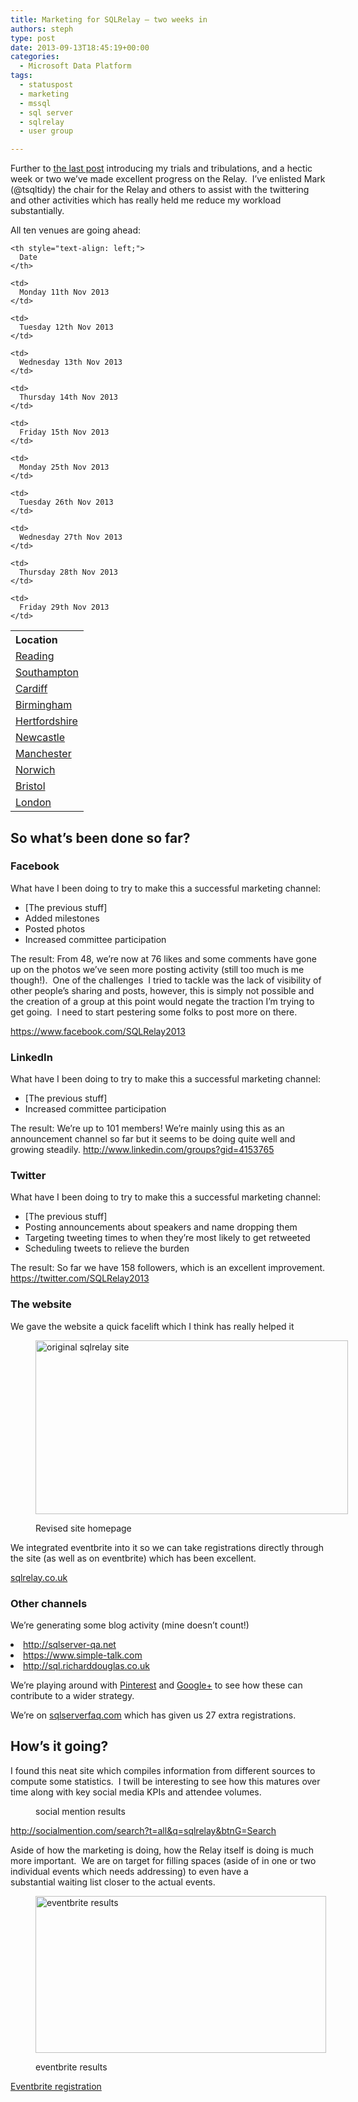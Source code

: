 ```yaml
---
title: Marketing for SQLRelay – two weeks in
authors: steph
type: post
date: 2013-09-13T18:45:19+00:00
categories:
  - Microsoft Data Platform
tags:
  - statuspost
  - marketing
  - mssql
  - sql server
  - sqlrelay
  - user group

---
```

Further to [the last post][1] introducing my trials and tribulations, and a hectic week or two we&#8217;ve made excellent progress on the Relay.  I&#8217;ve enlisted Mark (@tsqltidy) the chair for the Relay and others to assist with the twittering and other activities which has really held me reduce my workload substantially.

All ten venues are going ahead:

<table id="agendatable" style="width: 95%;">
  <tr>
    <th style="text-align: left;">
      Location
    </th>
    
    <th style="text-align: left;">
      Date
    </th>
  </tr>
  
  <tr>
    <td>
      <a href="http://sqlrelay-stef.eventbrite.co.uk" target="_blank">Reading</a>
    </td>
    
    <td>
      Monday 11th Nov 2013
    </td>
  </tr>
  
  <tr>
    <td>
      <a href="http://sqlrelay-stef.eventbrite.co.uk" target="_blank">Southampton</a>
    </td>
    
    <td>
      Tuesday 12th Nov 2013
    </td>
  </tr>
  
  <tr>
    <td>
      <a href="http://sqlrelay-stef.eventbrite.co.uk" target="_blank">Cardiff</a>
    </td>
    
    <td>
      Wednesday 13th Nov 2013
    </td>
  </tr>
  
  <tr>
    <td>
      <a href="http://sqlrelay-stef.eventbrite.co.uk" target="_blank">Birmingham</a>
    </td>
    
    <td>
      Thursday 14th Nov 2013
    </td>
  </tr>
  
  <tr>
    <td>
      <a href="http://sqlrelay-stef.eventbrite.co.uk" target="_blank">Hertfordshire </a>
    </td>
    
    <td>
      Friday 15th Nov 2013
    </td>
  </tr>
  
  <tr>
    <td>
      <a href="http://sqlrelay-stef.eventbrite.co.uk" target="_blank">Newcastle</a>
    </td>
    
    <td>
      Monday 25th Nov 2013
    </td>
  </tr>
  
  <tr>
    <td>
      <a href="http://sqlrelay-stef.eventbrite.co.uk" target="_blank">Manchester</a>
    </td>
    
    <td>
      Tuesday 26th Nov 2013
    </td>
  </tr>
  
  <tr>
    <td>
      <a href="http://sqlrelay-stef.eventbrite.co.uk" target="_blank">Norwich</a>
    </td>
    
    <td>
      Wednesday 27th Nov 2013
    </td>
  </tr>
  
  <tr>
    <td>
      <a href="http://sqlrelay-stef.eventbrite.co.uk" target="_blank">Bristol</a>
    </td>
    
    <td>
      Thursday 28th Nov 2013
    </td>
  </tr>
  
  <tr>
    <td>
      <a href="http://sqlrelay-stef.eventbrite.co.uk">London</a>
    </td>
    
    <td>
      Friday 29th Nov 2013
    </td>
  </tr>
</table>

## <!--more-->

## So what&#8217;s been done so far?

### Facebook

What have I been doing to try to make this a successful marketing channel:

  * [The previous stuff]
  * Added milestones
  * Posted photos
  * Increased committee participation

The result: From 48, we&#8217;re now at 76 likes and some comments have gone up on the photos we&#8217;ve seen more posting activity (still too much is me though!).  One of the challenges  I tried to tackle was the lack of visibility of other people&#8217;s sharing and posts, however, this is simply not possible and the creation of a group at this point would negate the traction I&#8217;m trying to get going.  I need to start pestering some folks to post more on there.

<a href="https://www.facebook.com/SQLRelay2013" target="_blank">https://www.facebook.com/SQLRelay2013</a>

### LinkedIn

What have I been doing to try to make this a successful marketing channel:

  * [The previous stuff]
  * Increased committee participation

The result: We&#8217;re up to 101 members! We&#8217;re mainly using this as an announcement channel so far but it seems to be doing quite well and growing steadily. <a href="http://www.linkedin.com/groups?gid=4153765" target="_blank">http://www.linkedin.com/groups?gid=4153765</a>

### Twitter

What have I been doing to try to make this a successful marketing channel:

  * [The previous stuff]
  * Posting announcements about speakers and name dropping them
  * Targeting tweeting times to when they&#8217;re most likely to get retweeted
  * Scheduling tweets to relieve the burden

The result: So far we have 158 followers, which is an excellent improvement. <a href="https://twitter.com/SQLRelay2013" target="_blank">https://twitter.com/SQLRelay2013</a>

### The website

We gave the website a quick facelift which I think has really helped it<figure id="attachment_58651" style="width: 500px" class="wp-caption alignnone">

[<img class="size-medium wp-image-58651" alt="original sqlrelay site" src="../img/2013-09-13-19_28_54-SQL-Relay-SQL-Relay_xptfxt_v7tpdt.png" width="500" height="278" />][3]<figcaption class="wp-caption-text">Revised site homepage</figcaption></figure> 

We integrated eventbrite into it so we can take registrations directly through the site (as well as on eventbrite) which has been excellent.

[sqlrelay.co.uk][4]

### Other channels

We&#8217;re generating some blog activity (mine doesn&#8217;t count!)

<li xml:lang="EN-GB">
  <a href="http://sqlserver-qa.net/">http://sqlserver-qa.net</a>
</li>
<li xml:lang="EN-US">
  <a href="https://www.simple-talk.com/blogs/2013/09/09/sql-relay-2013-r2-your-second-chance-to-get-some-free-sql-server-training/">https://www.simple-talk.com</a>
</li>
<li xml:lang="EN-US">
  <a href="http://sql.richarddouglas.co.uk/archive/2013/09/1199-data-professionals-and-you.html">http://sql.richarddouglas.co.uk</a>
</li>

<p xml:lang="EN-US">
  We&#8217;re playing around with <a href="https://plus.google.com/communities/102921556365974047145">Pinterest</a> and <a href="https://plus.google.com/communities/102921556365974047145">Google+</a> to see how these can contribute to a wider strategy.
</p>

<p xml:lang="EN-US">
  We&#8217;re on <a href="http://sqlserverfaq.com">sqlserverfaq.com</a> which has given us 27 extra registrations.
</p>

## How&#8217;s it going?

I found this neat site which compiles information from different sources to compute some statistics.  I twill be interesting to see how this matures over time along with key social media KPIs and attendee volumes.

<div>
  <dl id="attachment_58451">
    <dt>
      <figure id="attachment_58601" style="width: 209px" class="wp-caption alignnone"><a href="../img/2013-09-13-19_41_14-sqlrelay-Social-Mention-search_ojzi6a_vhkoou.png" width="209" height="281" /></a><figcaption class="wp-caption-text">social mention results</figcaption></figure>
    </dt>
  </dl>
</div>

<http://socialmention.com/search?t=all&q=sqlrelay&btnG=Search>

Aside of how the marketing is doing, how the Relay itself is doing is much more important.  We are on target for filling spaces (aside of in one or two individual events which needs addressing) to even have a substantial waiting list closer to the actual events.<figure id="attachment_58611" style="width: 465px" class="wp-caption alignnone">

[<img class="size-full wp-image-58611" alt="eventbrite results" src="../img/2013-09-13-19_42_49-Eventbrite-SQLRelay.co_.uk__mxc6as_wwqs5f.png" width="465" height="251" />][5]<figcaption class="wp-caption-text">eventbrite results</figcaption></figure> 

[Eventbrite registration][6]

&nbsp;

 [1]: https://itsalocke.com/index.php/marketing-for-sqlrelay-in-the-beginning/ "Marketing for SQLRelay – In the beginning"
 [2]: ../img/2013-09-13-19_59_25-SQL-Relay-SQL-Relay_taqzfn.png
 [3]: ../img/2013-09-13-19_28_54-SQL-Relay-SQL-Relay_xptfxt.png
 [4]: http://www.sqlrelay.co.uk
 [5]: ../img/2013-09-13-19_42_49-Eventbrite-SQLRelay.co_.uk__mxc6as_wwqs5f.png
 [6]: http://sqlrelay-stef.eventbrite.co.uk